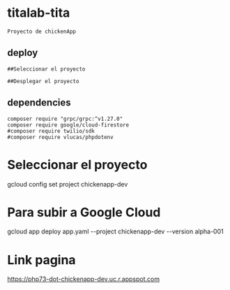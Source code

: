 # titalab-tita
	Proyecto de chickenApp

## deploy
	##Seleccionar el proyecto

	##Desplegar el proyecto

## dependencies
	composer require "grpc/grpc:^v1.27.0"
	composer require google/cloud-firestore
	#composer require twilio/sdk
	#composer require vlucas/phpdotenv

# Seleccionar el proyecto
gcloud config set project chickenapp-dev

# Para subir a Google Cloud
gcloud app deploy app.yaml --project chickenapp-dev --version alpha-001

# Link pagina
https://php73-dot-chickenapp-dev.uc.r.appspot.com